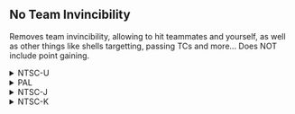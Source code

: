 ## No Team Invincibility

Removes team invincibility, allowing to hit teammates and yourself, as well as other things like shells targetting, passing TCs and more... Does NOT include point gaining.

<details>
<summary>NTSC-U</summary>

```powerpc
04535050 60000000
04533EE8 60000000
0456AF40 60000000
0456E45C 60000000
0456D804 60000000
0479A42C 60000000
0479A448 60000000
047A15BC 60000000
047A1714 60000000
047D5738 60000000
047D6644 60000000
047D65A8 60000000
047D8630 60000000
047A923C 60000000
047D98F8 60000000
```
</details>

<details>
<summary>PAL</summary>

```powerpc
04539B98 60000000
04538A30 60000000
0456FD90 60000000
04572634 60000000
04572654 60000000
047A3438 60000000
047A3454 60000000
04708A54 60000000
047AC3BC 60000000
047A8978 60000000
047A9884 60000000
047A97E8 60000000
047B0BDC 60000000
047B7C9C 60000000
047B1EA4 60000000
```
</details>

<details>
<summary>NTSC-J</summary>

```powerpc
04539518 60000000
045383B0 60000000
0456F710 60000000
04571FB4 60000000
04571FD4 60000000
047A2AA4 60000000
047A2AC0 60000000
047080C0 60000000
047ABA28 60000000
047A7FE4 60000000
047A8EF0 60000000
047A8E54 60000000
047B0248 60000000
047B7308 60000000
047B1510 60000000
```
</details>

<details>
<summary>NTSC-K</summary>

```powerpc
04527BF0 60000000
04526A88 60000000
0455DDE8 60000000
0456068C 60000000
045606AC 60000000
047917F8 60000000
04791814 60000000
046F6DFC 60000000
0479A77C 60000000
04796D38 60000000
04797C44 60000000
04797BA8 60000000
0479EF9C 60000000
047A605C 60000000
047A0264 60000000
```
</details>